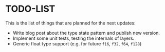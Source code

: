 TODO-LIST
=========

This is the list of things that are planned for the next updates:

 - Write blog post about the type state pattern and publish new version.
 - Implement some unit tests, testing the internals of layers.
 - Generic float type support (e.g. for future `f16`, `f32`, `f64`, `f128`)
